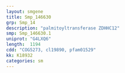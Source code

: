 ```yaml
---
layout: smgene
title: Smp_146630
grp: Smp_14
description: "palmitoyltransferase ZDHHC12"
smp: Smp_146630.1
uniprot: "G4LXQ6"
length:  1194
cdd: "COG5273, cl19890, pfam01529"
kk: K18932
categories: sm
---
```

